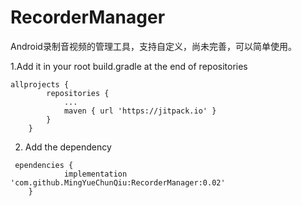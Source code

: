 # RecorderManager
Android录制音视频的管理工具，支持自定义，尚未完善，可以简单使用。

1.Add it in your root build.gradle at the end of repositories
```
allprojects {
		repositories {
			...
			maven { url 'https://jitpack.io' }
		}
	}
```
2. Add the dependency
```
 ependencies {
	        implementation 'com.github.MingYueChunQiu:RecorderManager:0.02'
	}
```
